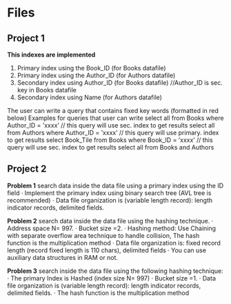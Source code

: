 # Files

## Project 1
**This indexes are implemented**
1. Primary index using the Book_ID (for Books datafile)
2. Primary index using the Author_ID (for Authors datafile)
3. Secondary index using Author_ID (for Books datafile) //Author_ID is sec. key in Books datafile
4. Secondary index using Name (for Authors datafile)

The user can write a query that contains fixed key words (formatted in red below)
Examples for queries that user can write
select all from Books where Author_ID = ’xxxx’  // this query will use sec. index to get results
select all from Authors where Author_ID = ’xxxx’ // this query will use primary. index to get results
select Book_Tile from Books where Book_ID = ’xxxx’ // this query will use sec. index to get results
select all from Books and Authors

## Project 2
**Problem 1**
  search data inside the data file using a primary index using the ID field
· Implement the primary index using binary search tree (AVL tree is recommended)
· Data file organization is (variable length record): length indicator records, delimited fields.

**Problem 2**
 search data inside the data file using the hashing technique.
· Address space N= 997.
· Bucket size =2.
· Hashing method: Use Chaining with separate overflow area technique to handle collision, The hash function is
the multiplication method
· Data file organization is: fixed record length (record fixed length is 110 chars), delimited fields
· You can use auxiliary data structures in RAM or not.

**Problem 3**
search inside the data file using the following
hashing technique:
· The primary Index is Hashed (index size N= 997)
· Bucket size =1.
· Data file organization is (variable length record): length indicator records, delimited fields.
· The hash function is the multiplication method

